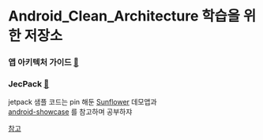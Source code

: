 # Android_Clean_Architecture 학습을 위한 저장소

### 앱 아키텍처 가이드 [🥕](https://developer.android.com/jetpack/guide)
### JecPack [🥕](https://developer.android.com/jetpack/getting-started)
  jetpack 샘플 코드는 pin 해둔 [Sunflower](https://github.com/h0keun/sunflower) 데모앱과  
  [android-showcase](https://github.com/h0keun/android-showcase) 를 참고하며 공부하쟈


[참고](https://choheeis.github.io/newblog//articles/2020-05/android-clean-architecture)

